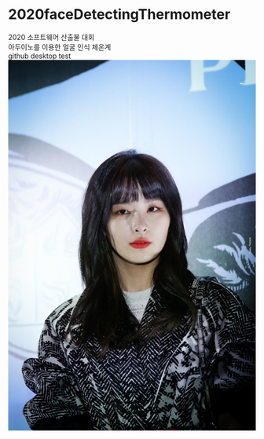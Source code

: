# 2020faceDetectingThermometer
2020 소프트웨어 산출물 대회<br>
아두이노를 이용한 얼굴 인식 체온계<br>
github desktop test<br>
<img src="https://github.com/KoYejune0302/2020faceDetectingThermometer/blob/main/source/seulgi1.jpg?raw=true">
